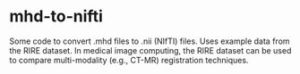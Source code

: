 # mhd-to-nifti
Some code to convert .mhd files to .nii (NIfTI) files. Uses example data from the RIRE dataset. In medical image computing, the RIRE dataset can be used to compare multi-modality (e.g., CT-MR) registration techniques.
